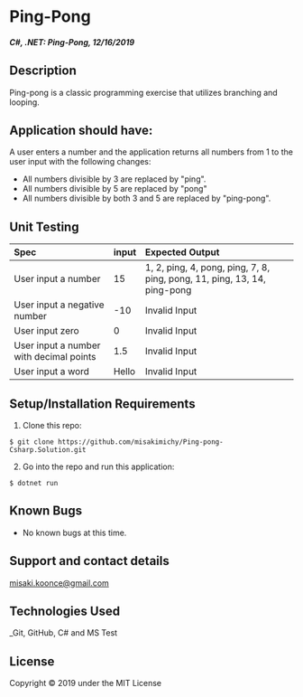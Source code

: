 # Ping-Pong

#### _C#, .NET: Ping-Pong, 12/16/2019_

## Description
Ping-pong is a classic programming exercise that utilizes branching and looping.

## Application should have:

A user enters a number and the application returns all numbers from 1 to the user input with the following changes:
- All numbers divisible by 3 are replaced by "ping".
- All numbers divisible by 5 are replaced by "pong"
- All numbers divisible by both 3 and 5 are replaced by "ping-pong".

## Unit Testing
| Spec  | input | Expected Output |
| :------------- | :------------- | :------------- |
| User input a number | 15 | 1, 2, ping, 4, pong, ping, 7, 8, ping, pong, 11, ping, 13, 14, ping-pong |
| User input a negative number | -10 | Invalid Input |
| User input zero | 0 | Invalid Input |
| User input a number with decimal points| 1.5 | Invalid Input |
| User input a word | Hello | Invalid Input |



## Setup/Installation Requirements

1. Clone this repo:
```
$ git clone https://github.com/misakimichy/Ping-pong-Csharp.Solution.git
```

2. Go into the repo and run this application:
```
$ dotnet run
```


## Known Bugs
* No known bugs at this time.

## Support and contact details
 misaki.koonce@gmail.com

## Technologies Used
_Git, GitHub, C# and MS Test

## License
Copyright © 2019 under the MIT License
